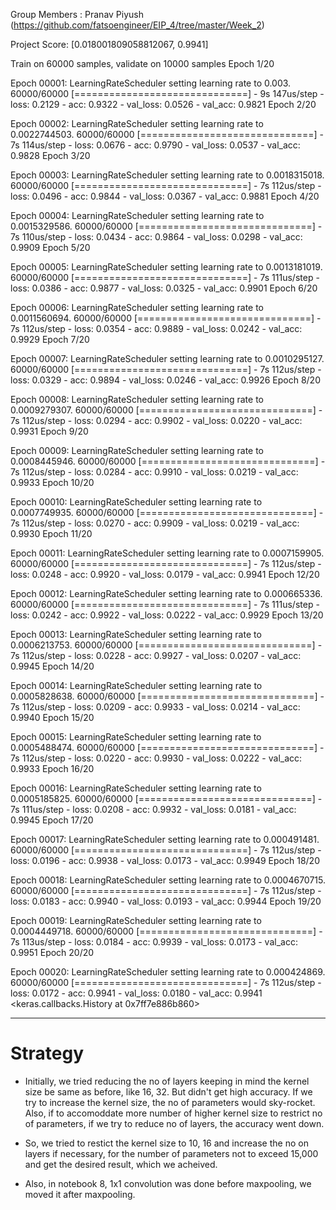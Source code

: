 Group Members : Pranav Piyush (https://github.com/fatsoengineer/EIP_4/tree/master/Week_2)


Project Score: [0.018001809058812067, 0.9941]

Train on 60000 samples, validate on 10000 samples Epoch 1/20

Epoch 00001: LearningRateScheduler setting learning rate to 0.003. 60000/60000 [==============================] - 9s 147us/step - loss: 0.2129 - acc: 0.9322 - val_loss: 0.0526 - val_acc: 0.9821 Epoch 2/20

Epoch 00002: LearningRateScheduler setting learning rate to 0.0022744503. 60000/60000 [==============================] - 7s 114us/step - loss: 0.0676 - acc: 0.9790 - val_loss: 0.0537 - val_acc: 0.9828 Epoch 3/20

Epoch 00003: LearningRateScheduler setting learning rate to 0.0018315018. 60000/60000 [==============================] - 7s 112us/step - loss: 0.0496 - acc: 0.9844 - val_loss: 0.0367 - val_acc: 0.9881 Epoch 4/20

Epoch 00004: LearningRateScheduler setting learning rate to 0.0015329586. 60000/60000 [==============================] - 7s 110us/step - loss: 0.0434 - acc: 0.9864 - val_loss: 0.0298 - val_acc: 0.9909 Epoch 5/20

Epoch 00005: LearningRateScheduler setting learning rate to 0.0013181019. 60000/60000 [==============================] - 7s 111us/step - loss: 0.0386 - acc: 0.9877 - val_loss: 0.0325 - val_acc: 0.9901 Epoch 6/20

Epoch 00006: LearningRateScheduler setting learning rate to 0.0011560694. 60000/60000 [==============================] - 7s 112us/step - loss: 0.0354 - acc: 0.9889 - val_loss: 0.0242 - val_acc: 0.9929 Epoch 7/20

Epoch 00007: LearningRateScheduler setting learning rate to 0.0010295127. 60000/60000 [==============================] - 7s 112us/step - loss: 0.0329 - acc: 0.9894 - val_loss: 0.0246 - val_acc: 0.9926 Epoch 8/20

Epoch 00008: LearningRateScheduler setting learning rate to 0.0009279307. 60000/60000 [==============================] - 7s 112us/step - loss: 0.0294 - acc: 0.9902 - val_loss: 0.0220 - val_acc: 0.9931 Epoch 9/20

Epoch 00009: LearningRateScheduler setting learning rate to 0.0008445946. 60000/60000 [==============================] - 7s 112us/step - loss: 0.0284 - acc: 0.9910 - val_loss: 0.0219 - val_acc: 0.9933 Epoch 10/20

Epoch 00010: LearningRateScheduler setting learning rate to 0.0007749935. 60000/60000 [==============================] - 7s 112us/step - loss: 0.0270 - acc: 0.9909 - val_loss: 0.0219 - val_acc: 0.9930 Epoch 11/20

Epoch 00011: LearningRateScheduler setting learning rate to 0.0007159905. 60000/60000 [==============================] - 7s 112us/step - loss: 0.0248 - acc: 0.9920 - val_loss: 0.0179 - val_acc: 0.9941 Epoch 12/20

Epoch 00012: LearningRateScheduler setting learning rate to 0.000665336. 60000/60000 [==============================] - 7s 111us/step - loss: 0.0242 - acc: 0.9922 - val_loss: 0.0222 - val_acc: 0.9929 Epoch 13/20

Epoch 00013: LearningRateScheduler setting learning rate to 0.0006213753. 60000/60000 [==============================] - 7s 112us/step - loss: 0.0228 - acc: 0.9927 - val_loss: 0.0207 - val_acc: 0.9945 Epoch 14/20

Epoch 00014: LearningRateScheduler setting learning rate to 0.0005828638. 60000/60000 [==============================] - 7s 112us/step - loss: 0.0209 - acc: 0.9933 - val_loss: 0.0214 - val_acc: 0.9940 Epoch 15/20

Epoch 00015: LearningRateScheduler setting learning rate to 0.0005488474. 60000/60000 [==============================] - 7s 112us/step - loss: 0.0220 - acc: 0.9930 - val_loss: 0.0222 - val_acc: 0.9933 Epoch 16/20

Epoch 00016: LearningRateScheduler setting learning rate to 0.0005185825. 60000/60000 [==============================] - 7s 111us/step - loss: 0.0208 - acc: 0.9932 - val_loss: 0.0181 - val_acc: 0.9945 Epoch 17/20

Epoch 00017: LearningRateScheduler setting learning rate to 0.000491481. 60000/60000 [==============================] - 7s 112us/step - loss: 0.0196 - acc: 0.9938 - val_loss: 0.0173 - val_acc: 0.9949 Epoch 18/20

Epoch 00018: LearningRateScheduler setting learning rate to 0.0004670715. 60000/60000 [==============================] - 7s 112us/step - loss: 0.0183 - acc: 0.9940 - val_loss: 0.0193 - val_acc: 0.9944 Epoch 19/20

Epoch 00019: LearningRateScheduler setting learning rate to 0.0004449718. 60000/60000 [==============================] - 7s 113us/step - loss: 0.0184 - acc: 0.9939 - val_loss: 0.0173 - val_acc: 0.9951 Epoch 20/20

Epoch 00020: LearningRateScheduler setting learning rate to 0.000424869. 60000/60000 [==============================] - 7s 112us/step - loss: 0.0172 - acc: 0.9941 - val_loss: 0.0180 - val_acc: 0.9941 <keras.callbacks.History at 0x7ff7e886b860>

----------------------------------------------------------------------------------------------------------------

# Strategy

- Initially, we tried reducing the no of layers keeping in mind the kernel size be same as before, like 16, 32. But didn't get high accuracy. If we try to increase the kernel size, the no of parameters would sky-rocket.
Also, if to accomoddate more number of higher kernel size to restrict no of parameters, if we try to reduce no of layers, the accuracy went down.

- So, we tried to restict the kernel size to 10, 16 and increase the no on layers if necessary, for the number of parameters not to exceed 15,000 and get the desired result, which we acheived.

- Also, in notebook 8, 1x1 convolution was done before maxpooling, we moved it after maxpooling. 
